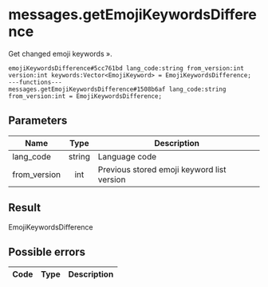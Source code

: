 # messages.getEmojiKeywordsDifference
Get changed emoji keywords ».

```
emojiKeywordsDifference#5cc761bd lang_code:string from_version:int version:int keywords:Vector<EmojiKeyword> = EmojiKeywordsDifference;
---functions---
messages.getEmojiKeywordsDifference#1508b6af lang_code:string from_version:int = EmojiKeywordsDifference;
```

## Parameters
| Name | Type | Description |
| ---- | :----: | ----------- |
| lang_code | string | Language code |
| from_version | int | Previous stored emoji keyword list version |


## Result
EmojiKeywordsDifference

## Possible errors
| Code | Type | Description |
| ---- | :----: | ----------- |

